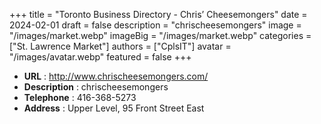 +++
title = "Toronto Business Directory - Chris’ Cheesemongers"
date = 2024-02-01
draft = false
description = "chrischeesemongers"
image = "/images/market.webp"
imageBig = "/images/market.webp"
categories = ["St. Lawrence Market"]
authors = ["CplsIT"]
avatar = "/images/avatar.webp"
featured = false
+++


* **URL** :  http://www.chrischeesemongers.com/
* **Description** : chrischeesemongers
* **Telephone** : 416-368-5273
* **Address** : Upper Level, 95 Front Street East